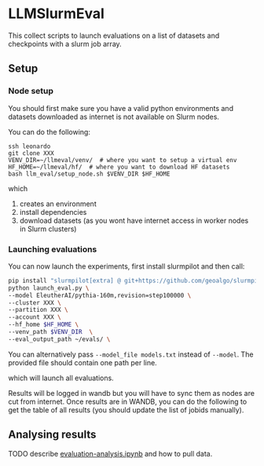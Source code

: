 # LLMSlurmEval

This collect scripts to launch evaluations on a list of datasets and checkpoints with a slurm job array.

## Setup

### Node setup

You should first make sure you have a valid python environments and datasets downloaded as internet is not available
on Slurm nodes.

You can do the following:
```
ssh leonardo
git clone XXX
VENV_DIR=~/llmeval/venv/  # where you want to setup a virtual env
HF_HOME=~/llmeval/hf/  # where you want to download HF datasets
bash llm_eval/setup_node.sh $VENV_DIR $HF_HOME
```

which
1) creates an environment 
2) install dependencies
3) download datasets (as you wont have internet access in worker nodes in Slurm clusters)
 

### Launching evaluations

You can now launch the experiments, first install slurmpilot and then call:
```bash
pip install "slurmpilot[extra] @ git+https://github.com/geoalgo/slurmpilot.git"
python launch_eval.py \
--model EleutherAI/pythia-160m,revision=step100000 \
--cluster XXX \
--partition XXX \
--account XXX \
--hf_home $HF_HOME \
--venv_path $VENV_DIR  \
--eval_output_path ~/evals/ \
```

You can alternatively pass `--model_file models.txt` instead of `--model`. The provided file should contain one path
per line.

which will launch all evaluations.

Results will be logged in wandb but you will have to sync them as nodes are cut from internet.
Once results are in WANDB, you can do the following to get the table of all results (you should update the list of 
jobids manually).

## Analysing results

TODO describe [evaluation-analysis.ipynb](llmeval%2Fevaluation-analysis.ipynb)
and how to pull data.